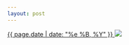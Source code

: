 ```yaml
---
layout: post
---
```


<p>
  <a href="/291">
    <time>{{ page.date | date: "%e %B, %Y" }}</time>
  </a>
  <a href="/291"><img src="{{ site.assets_url }}/291.jpg"/></a>
</p>
